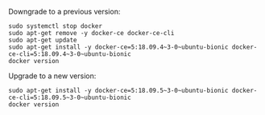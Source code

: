 <p>Downgrade to a previous version:</p>
<pre><code>sudo systemctl stop docker
sudo apt-get remove -y docker-ce docker-ce-cli
sudo apt-get update
sudo apt-get install -y docker-ce=5:18.09.4~3-0~ubuntu-bionic docker-ce-cli=5:18.09.4~3-0~ubuntu-bionic
docker version
</code></pre>
<p>Upgrade to a new version:</p>
<pre><code>sudo apt-get install -y docker-ce=5:18.09.5~3-0~ubuntu-bionic docker-ce-cli=5:18.09.5~3-0~ubuntu-bionic
docker version
</code></pre>
<p>&nbsp;</p>
<div class="rating-content">
<div class="row">
<div id="la_video_16396" class="col-xs-12 rating-container">
<div class="row rating-content rating-dialog">
<div class="col-xs-12">&nbsp;</div>
</div>
</div>
</div>
</div>
